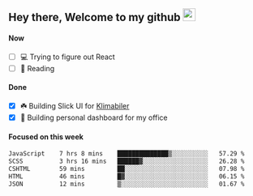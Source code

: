 ## Hey there, Welcome to my github <img src="https://media.giphy.com/media/hvRJCLFzcasrR4ia7z/giphy.gif" width="25px">

#### Now
- [ ] 💻 Trying to figure out React
- [ ] 📕 Reading

#### Done
- [x] ☘️ Building Slick UI for [Klimabiler](https://klimabiler.dk)
- [x] 🚀 Building personal dashboard for my office
 
 #### Focused on this week
<!--START_SECTION:waka-->

```txt
JavaScript    7 hrs 8 mins    ██████████████▒░░░░░░░░░░   57.29 %
SCSS          3 hrs 16 mins   ██████▓░░░░░░░░░░░░░░░░░░   26.28 %
CSHTML        59 mins         ██░░░░░░░░░░░░░░░░░░░░░░░   07.98 %
HTML          46 mins         █▓░░░░░░░░░░░░░░░░░░░░░░░   06.15 %
JSON          12 mins         ▒░░░░░░░░░░░░░░░░░░░░░░░░   01.67 %
```

<!--END_SECTION:waka-->

